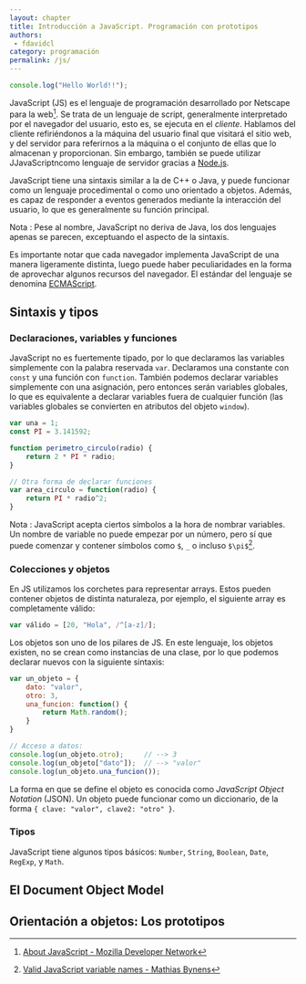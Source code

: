 ```yaml
---
layout: chapter
title: Introducción a JavaScript. Programación con prototipos
authors:
 - fdavidcl
category: programación
permalink: /js/
---
```


~~~javascript
console.log("Hello World!!");
~~~

JavaScript (JS) es el lenguaje de programación desarrollado por Netscape para la web[^mdnjs].
Se trata de un lenguaje de script, generalmente interpretado por el navegador del usuario, esto es,
se ejecuta en el *cliente*. Hablamos del cliente refiriéndonos a la máquina del usuario
final que visitará el sitio web, y del servidor para referirnos a la máquina o el
conjunto de ellas que lo almacenan y proporcionan. Sin embargo, también se
puede utilizar JJavaScriptncomo lenguaje de servidor gracias a [Node.js](http://nodejs.org/).

JavaScript tiene una sintaxis similar a la de C++ o Java, y puede funcionar como
un lenguaje procedimental o como uno orientado a objetos. Además, es capaz de
responder a eventos generados mediante la interacción del usuario, lo que
es generalmente su función principal.

Nota
 : Pese al nombre, JavaScript no deriva de Java, los dos lenguajes apenas
 se parecen, exceptuando el aspecto de la sintaxis.

Es importante notar que cada navegador implementa JavaScript de una manera
ligeramente distinta, luego puede haber peculiaridades en la forma de
aprovechar algunos recursos del navegador. El estándar del lenguaje se
denomina [ECMAScript](http://www.ecma-international.org/publications/files/ECMA-ST/Ecma-262.pdf).

## Sintaxis y tipos

### Declaraciones, variables y funciones

JavaScript no es fuertemente tipado, por lo que declaramos las variables
simplemente con la palabra reservada `var`. Declaramos una constante con
`const` y una función con `function`. También podemos declarar variables
simplemente con una asignación, pero entonces serán variables globales,
lo que es equivalente a declarar variables fuera de cualquier función
(las variables globales se convierten en atributos del objeto `window`).

~~~javascript
var una = 1;
const PI = 3.141592;

function perimetro_circulo(radio) {
    return 2 * PI * radio;
}

// Otra forma de declarar funciones
var area_circulo = function(radio) {
    return PI * radio^2;
}
~~~

Nota
 : JavaScript acepta ciertos símbolos a la hora de nombrar variables. Un
 nombre de variable no puede empezar por un número, pero sí que puede
 comenzar y contener símbolos como `$`, `_` o incluso `$\pi$`[^jsidentifiers].

### Colecciones y objetos
En JS utilizamos los corchetes para representar arrays. Estos pueden
contener objetos de distinta naturaleza, por ejemplo, el siguiente array
es completamente válido:

~~~javascript
var válido = [20, "Hola", /^[a-z]/];
~~~

Los objetos son uno de los pilares de JS. En este lenguaje, los objetos
existen, no se crean como instancias de una clase, por lo que podemos declarar
nuevos con la siguiente sintaxis:

~~~javascript
var un_objeto = {
    dato: "valor",
    otro: 3,
    una_funcion: function() {
        return Math.random();
    }
}

// Acceso a datos:
console.log(un_objeto.otro);     // --> 3
console.log(un_objeto["dato"]);  // --> "valor"
console.log(un_objeto.una_funcion());
~~~

La forma en que se define el objeto es conocida como *JavaScript Object
Notation* (JSON). Un objeto puede funcionar como un
diccionario, de la forma `{ clave: "valor", clave2: "otro" }`.

### Tipos
JavaScript tiene algunos tipos básicos: `Number`, `String`, `Boolean`,
`Date`, `RegExp`, y `Math`.

## El Document Object Model


## Orientación a objetos: Los prototipos


[^mdnjs]: [About JavaScript - Mozilla Developer Network](https://developer.mozilla.org/en-US/docs/Web/JavaScript/About_JavaScript)

[^jsidentifiers]: [Valid JavaScript variable names - Mathias Bynens](http://mathiasbynens.be/notes/javascript-identifiers)
